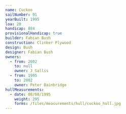 ```yaml
---
name: Cuckoo
sailNumber: 91
yearBuilt: 1995
loa: 20
handicap: 884
provisionalHandicap: true
builder: Fabian Bush
construction: Clinker Plywood
design: Bush
designer: Fabian Bush
owners:
  - from: 2002
    to: null
    owner: J Sallis
  - from: 1995
    to: 2002
    owner: Peter Bainbridge
hullMeasurements:
  - date: 08/08/1995
    weight: 295
    forms: /files/measurements/hull/cuckoo_hull.jpg
---
```

